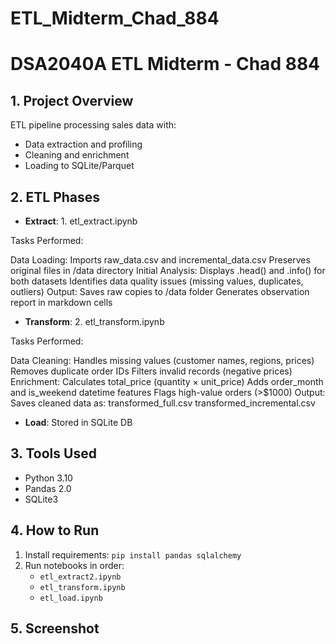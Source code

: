 # ETL_Midterm_Chad_884
# DSA2040A ETL Midterm - Chad 884

## 1. Project Overview
ETL pipeline processing sales data with:
- Data extraction and profiling
- Cleaning and enrichment
- Loading to SQLite/Parquet

## 2. ETL Phases
- **Extract**: 1. etl_extract.ipynb

Tasks Performed:

Data Loading:
Imports raw_data.csv and incremental_data.csv 
Preserves original files in /data directory
Initial Analysis:
Displays .head() and .info() for both datasets
Identifies data quality issues (missing values, duplicates, outliers)
Output:
Saves raw copies to /data folder
Generates observation report in markdown cells

- **Transform**: 2. etl_transform.ipynb

Tasks Performed:

Data Cleaning:
Handles missing values (customer names, regions, prices)
Removes duplicate order IDs
Filters invalid records (negative prices)
Enrichment:
Calculates total_price (quantity × unit_price)
Adds order_month and is_weekend datetime features
Flags high-value orders (>$1000)
Output:
Saves cleaned data as:
transformed_full.csv
transformed_incremental.csv

- **Load**: Stored in SQLite DB

## 3. Tools Used
- Python 3.10
- Pandas 2.0
- SQLite3

## 4. How to Run
1. Install requirements: `pip install pandas sqlalchemy`
2. Run notebooks in order:
   - `etl_extract2.ipynb`
   - `etl_transform.ipynb` 
   - `etl_load.ipynb`

## 5. Screenshot
